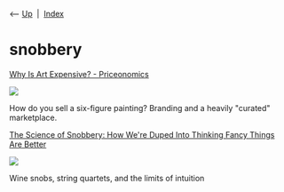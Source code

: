 <div class="nav">

⟵ [Up](index.html)  \|  [Index](index.html)

</div>

# snobbery

<div class="cards">

<div class="card">

<div class="card-title">

[Why Is Art Expensive? -
Priceonomics](https://priceonomics.com/why-is-art-expensive)

</div>

<div class="card-image">

[![](https://etzq49yfnmd.exactdn.com/wp-content/uploads/2022/03/800px-Graves_Art_Gallery_Sheffield.jpg?strip=all&lossy=1&ssl=1)](https://priceonomics.com/why-is-art-expensive)

</div>

How do you sell a six-figure painting? Branding and a heavily "curated"
marketplace.

</div>

<div class="card">

<div class="card-title">

[The Science of Snobbery: How We're Duped Into Thinking Fancy Things Are
Better](https://www.theatlantic.com/business/archive/2013/09/the-science-of-snobbery-how-were-duped-into-thinking-fancy-things-are-better/279571)

</div>

<div class="card-image">

[![](https://cdn.theatlantic.com/thumbor/oEb47DQQf16aCDUnilhkPydVf8I=/1x535:3998x2617/1200x625/media/img/mt/2018/06/RTX66ILC/original.jpg)](https://www.theatlantic.com/business/archive/2013/09/the-science-of-snobbery-how-were-duped-into-thinking-fancy-things-are-better/279571)

</div>

Wine snobs, string quartets, and the limits of intuition

</div>

</div>

